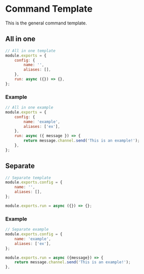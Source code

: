 # Command Template

This is the general command template.

## All in one

```js
// All in one template
module.exports = {
	config: {
		name: '',
		aliases: [],
	},
	run: async ({}) => {},
};
```

### Example

```js
// All in one example
module.exports = {
	config: {
		name: 'example',
		aliases: ['ex'],
	},
	run: async ({ message }) => {
		return message.channel.send('This is an example!');
	},
};
```

## Separate

```js
// Separate template
module.exports.config = {
	name: '',
	aliases: [],
};

module.exports.run = async ({}) => {};
```

### Example

```js
// Separate example
module.exports.config = {
	name: 'example',
	aliases: ['ex'],
};

module.exports.run = async ({message}) => {
	return message.channel.send('This is an example!');
},
```
